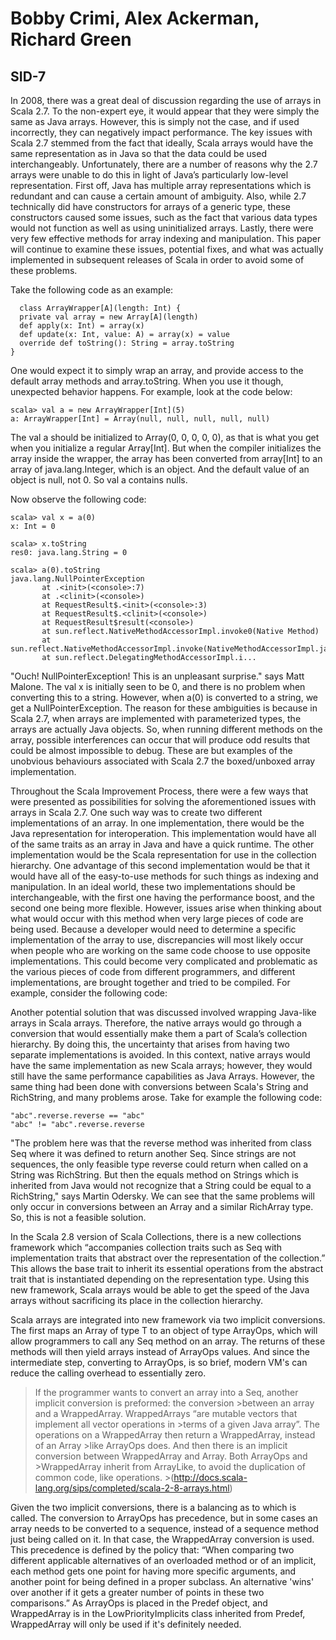 Bobby Crimi, Alex Ackerman, Richard Green
=========================================

SID-7
-----

  In 2008, there was a great deal of discussion regarding the use of arrays in Scala 2.7.  To the non-expert eye, it would appear that they were simply the same as Java arrays.  However, this is simply not the case, and if used incorrectly, they can negatively impact performance.  The key issues with Scala 2.7 stemmed from the fact that ideally, Scala arrays would have the same representation as in Java so that the data could be used interchangeably.  Unfortunately, there are a number of reasons why the 2.7 arrays were unable to do this in light of Java’s particularly low-level representation. First off, Java has multiple array representations which is redundant and can cause a certain amount of ambiguity.  Also, while 2.7 technically did have constructors for arrays of a generic type, these constructors caused some issues, such as the fact that various data types would not function as well as using uninitialized arrays.  Lastly, there were very few effective methods for array indexing and manipulation.  This paper will continue to examine these issues, potential fixes, and what was actually implemented in subsequent releases of Scala in order to avoid some of these problems.
  
  
Take the following code as an example:   
  
~~~~~
  class ArrayWrapper[A](length: Int) {
  private val array = new Array[A](length)
  def apply(x: Int) = array(x)
  def update(x: Int, value: A) = array(x) = value
  override def toString(): String = array.toString
}
~~~~~

One would expect it to simply wrap an array, and provide access to the default array methods and array.toString. When you use it though, unexpected behavior happens. For example, look at the code below:

~~~~~~
scala> val a = new ArrayWrapper[Int](5)
a: ArrayWrapper[Int] = Array(null, null, null, null, null)
~~~~~~

The val a should be initialized to Array(0, 0, 0, 0, 0), as that is what you get when you initialize a regular Array[Int]. But when the compiler initializes the array inside the wrapper, the array has been converted from array[Int] to an array of java.lang.Integer, which is an object. And the default value of an object is null, not 0. So val a contains nulls. 

Now observe the following code:

~~~~~
scala> val x = a(0)
x: Int = 0
 
scala> x.toString
res0: java.lang.String = 0

scala> a(0).toString
java.lang.NullPointerException
       at .<init>(<console>:7)
       at .<clinit>(<console>)
       at RequestResult$.<init>(<console>:3)
       at RequestResult$.<clinit>(<console>)
       at RequestResult$result(<console>)
       at sun.reflect.NativeMethodAccessorImpl.invoke0(Native Method)
       at sun.reflect.NativeMethodAccessorImpl.invoke(NativeMethodAccessorImpl.java:39)
       at sun.reflect.DelegatingMethodAccessorImpl.i...
~~~~~

"Ouch! NullPointerException! This is an unpleasant surprise." says Matt Malone. The val x is initially seen to be 0, and there is no problem when converting this to a string. However, when a(0) is converted to a string, we get a NullPointerException. The reason for these ambiguities is because in Scala 2.7, when arrays are implemented with parameterized types, the arrays are actually Java objects. So, when running different methods on the array, possible interferences can occur that will produce odd results that could be almost impossible to debug. These are but examples of the unobvious behaviours associated with Scala 2.7 the boxed/unboxed array implementation.

  Throughout the Scala Improvement Process, there were a few ways that were presented as possibilities for solving the aforementioned issues with arrays in Scala 2.7.  One such way was to create two different implementations of an array.  In one implementation, there would be the Java representation for interoperation.  This implementation would have all of the same traits as an array in Java and have a quick runtime.  The other implementation would be the Scala representation for use in the collection hierarchy.  One advantage of this second implementation would be that it would have all of the easy-to-use methods for such things as indexing and manipulation.  In an ideal world, these two implementations should be interchangeable, with the first one having the performance boost, and the second one being more flexible.  However, issues arise when thinking about what would occur with this method when very large pieces of code are being used.  Because a developer would need to determine a specific implementation of the array to use, discrepancies will most likely occur when people who are working on the same code choose to use opposite implementations.  This could become very complicated and problematic as the various pieces of code from different programmers, and different implementations, are brought together and tried to be compiled. For example, consider the following code:

Another potential solution that was discussed involved wrapping Java-like arrays in Scala arrays.  Therefore, the native arrays would go through a conversion that would essentially make them a part of Scala’s collection hierarchy.  By doing this, the uncertainty that arises from having two separate implementations is avoided.  In this context, native arrays would have the same implementation as new Scala arrays; however, they would still have the same performance capabilities as Java Arrays. However, the same thing had been done with conversions between Scala's String and RichString, and many problems arose. Take for example the following code:

~~~~~
"abc".reverse.reverse == "abc"
"abc" != "abc".reverse.reverse       
~~~~~

"The problem here was that the reverse method was inherited from class Seq where it was defined to return another Seq. Since strings are not sequences, the only feasible type reverse could return when called on a String was RichString. But then the equals method on Strings which is inherited from Java would not recognize that a String could be equal to a RichString," says Martin Odersky. We can see that the same problems will only occur in conversions between an Array and a similar RichArray type. So, this is not a feasible solution.

In the Scala 2.8 version of Scala Collections, there is a new collections framework which “accompanies collection traits such as Seq with implementation traits that abstract over the representation of the collection.” This allows the base trait to inherit its essential operations from the abstract trait that is instantiated depending on the representation type. Using this new framework, Scala arrays would be able to get the speed of the Java arrays without sacrificing its place in the collection hierarchy.

Scala arrays are integrated into new framework via two implicit conversions. The first maps an Array of type T to an object of type ArrayOps, which will allow programmers to call any Seq method on an array. The returns of these methods will then yield arrays instead of ArrayOps values. And since the intermediate step, converting to ArrayOps, is so brief, modern VM's can reduce the calling overhead to essentially zero. 

        
>If the programmer wants to convert an array into a Seq, another implicit conversion is preformed: the conversion   >between an array and a WrappedArray. WrappedArrays “are mutable vectors that implement all vector operations in    >terms of a given Java array”. The operations on a WrappedArray then return a WrappedArray, instead of an Array     >like ArrayOps does. And then there is an implicit conversion between WrappedArray and Array. Both ArrayOps and     >WrappedArray inherit from ArrayLike, to avoid the duplication of common code, like operations. >(http://docs.scala-lang.org/sips/completed/scala-2-8-arrays.html)
        

Given the two implicit conversions, there is a balancing as to which is called. The conversion to ArrayOps has precedence, but in some cases an array needs to be converted to a sequence, instead of a sequence method just being called on it. In that case, the WrappedArray conversion is used. This precedence is defined by the policy that: “When comparing two different applicable alternatives of an overloaded method or of an implicit, each method gets one point for having more specific arguments, and another point for being defined in a proper subclass. An alternative 'wins' over another if it gets a greater number of points in these two comparisons.” As ArrayOps is placed in the Predef object, and WrappedArray is in the LowPriorityImplicits class inherited from Predef, WrappedArray will only be used if it's definitely needed.
